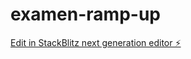 # examen-ramp-up

[Edit in StackBlitz next generation editor ⚡️](https://stackblitz.com/~/github.com/adrianortzs/examen-ramp-up)